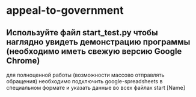 # appeal-to-government

Используйте файл start_test.py чтобы наглядно увидеть демонстрацию программы
(необходимо иметь свежую версию Google Chrome)
---

для полноценной работы (возможности массово отправлять обращения) необходимо подключить google-spreadsheets в специальном формате и указать данные во всех файлах start [Name]
